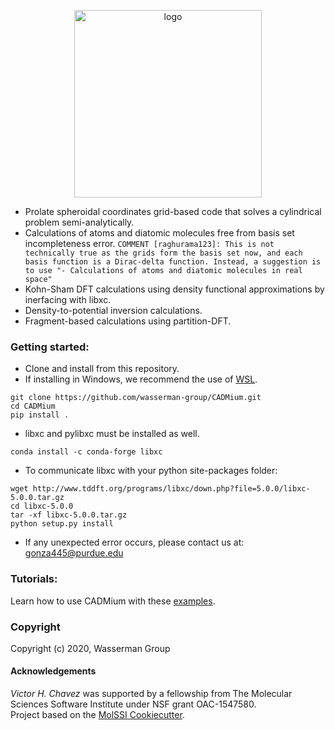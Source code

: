 
<!-- [//]: # (Badges)
[![CI](https://img.shields.io/github/workflow/status/wasserman-group/CADMium/CI)](https://github.com/wasserman-group/CADMium/actions?query=workflow%3ACI)
[![codecov](https://codecov.io/gh/wasserman-group/CADMium/branch/main/graph/badge.svg)](https://codecov.io/gh/wasserman-group/CADMium)
[![Language grade: Python](https://img.shields.io/lgtm/grade/python/g/wasserman-group/CADMium.svg?logo=lgtm&logoWidth=18)](https://lgtm.com/projects/g/wasserman-group/CADMium/context:python) -->


<p align="center">
<img src="https://raw.githubusercontent.com/wasserman-group/pyCADMium/main/docs/pycadmium_logo_2.png" alt="logo" height=300>
</p>

- Prolate spheroidal coordinates grid-based code that solves a cylindrical problem semi-analytically.  
- Calculations of atoms and diatomic molecules free from basis set incompleteness error. `COMMENT [raghurama123]: This is not technically true as the grids form the basis set now, and each basis function is a Dirac-delta function. Instead, a suggestion is to use "- Calculations of atoms and diatomic molecules in real space"`
- Kohn-Sham DFT calculations using density functional approximations by inerfacing with libxc. 
- Density-to-potential inversion calculations. 
- Fragment-based calculations using partition-DFT. 


### Getting started:  
- Clone and install from this repository.
- If installing in Windows, we recommend the use of [WSL](https://docs.microsoft.com/en-us/windows/wsl/install-win10).

```
git clone https://github.com/wasserman-group/CADMium.git
cd CADMium
pip install . 
```
- libxc and pylibxc must be installed as well. 
```
conda install -c conda-forge libxc
```
- To communicate libxc with your python site-packages folder:
```
wget http://www.tddft.org/programs/libxc/down.php?file=5.0.0/libxc-5.0.0.tar.gz
cd libxc-5.0.0
tar -xf libxc-5.0.0.tar.gz
python setup.py install
```

- If any unexpected error occurs, please contact us at: gonza445@purdue.edu  

### Tutorials:
Learn how to use CADMium with these [examples](https://github.com/wasserman-group/CADMium_examples).  
  
### Copyright
Copyright (c) 2020, Wasserman Group  

#### Acknowledgements
*Victor H. Chavez* was supported by a fellowship from The Molecular Sciences Software Institute under NSF grant OAC-1547580.  
Project based on the [MolSSI Cookiecutter](https://github.com/molssi/cookiecutter-cms).  
